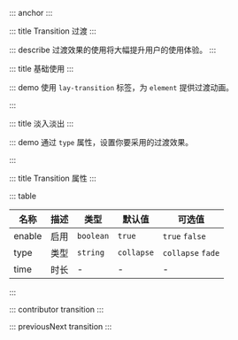 ::: anchor
:::

::: title Transition 过渡
:::

::: describe 过渡效果的使用将大幅提升用户的使用体验。
:::

::: title 基础使用
:::

::: demo 使用 `lay-transition` 标签，为 `element` 提供过渡动画。

<template>
  <lay-button @click="changeVisible">开始</lay-button>
  <br/>
  <br/>
  <lay-transition>
    <lay-card title="标题" v-if="visible">内容</lay-card>
  </lay-transition>
</template>

<script setup>
import { ref } from "vue";

const visible = ref(true);

const changeVisible = () => {
    visible.value = !visible.value;
}
</script>

:::

::: title 淡入淡出
:::

::: demo 通过 `type` 属性，设置你要采用的过渡效果。

<template>
  <lay-button @click="changeVisible1">开始</lay-button>
  <br/>
  <br/>
  <lay-transition type="fade">
    <lay-card title="标题" v-if="visible1">内容</lay-card>
  </lay-transition>
</template>

<script setup>
import { ref } from "vue";

const visible1 = ref(true);

const changeVisible1 = () => {
    visible1.value = !visible1.value;
}
</script>

:::

::: title Transition 属性
:::

::: table

| 名称   | 描述           | 类型      | 默认值     | 可选值             |
| ------ | --------------| --------- | ---------- | ------------------ |
| enable | 启用          | `boolean` | `true`     | `true` `false`     |
| type   | 类型          | `string`  | `collapse` | `collapse` `fade` |
| time   | 时长          | -         | -          | -                  |

:::

::: contributor transition
:::

::: previousNext transition
:::
